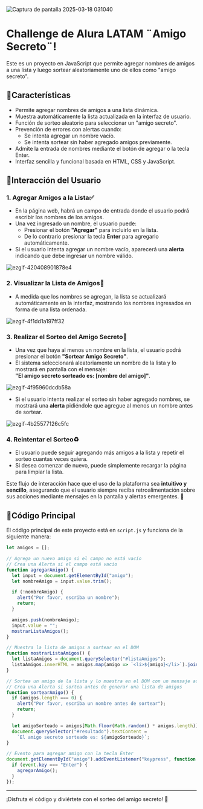 
![Captura de pantalla 2025-03-18 031040](https://github.com/user-attachments/assets/9e568c1f-d3d2-45d0-95ec-8a09004d883e)

# Challenge de Alura LATAM ¨Amigo Secreto¨!

Este es un proyecto en JavaScript que permite agregar nombres de amigos a una lista y luego sortear aleatoriamente uno de ellos como "amigo secreto".

## 🔅Características
- Permite agregar nombres de amigos a una lista dinámica.
- Muestra automáticamente la lista actualizada en la interfaz de usuario.
- Función de sorteo aleatorio para seleccionar un "amigo secreto".
- Prevención de errores con alertas cuando:
  - Se intenta agregar un nombre vacío.
  - Se intenta sortear sin haber agregado amigos previamente.
- Admite la entrada de nombres mediante el botón de agregar o la tecla Enter.
- Interfaz sencilla y funcional basada en HTML, CSS y JavaScript.

## 🔅Interacción del Usuario

### **1. Agregar Amigos a la Lista**✅
- En la página web, habrá un campo de entrada donde el usuario podrá escribir los nombres de los amigos.
- Una vez ingresado un nombre, el usuario puede:
  - Presionar el botón **"Agregar"** para incluirlo en la lista.
  - De lo contrario presionar la tecla **Enter** para agregarlo automáticamente.
- Si el usuario intenta agregar un nombre vacío, aparecerá una **alerta** indicando que debe ingresar un nombre válido.


![ezgif-420408901878e4](https://github.com/user-attachments/assets/af91d4c6-a70b-4d0f-b38e-f47c29fea13e)




### **2. Visualizar la Lista de Amigos**📄

- A medida que los nombres se agregan, la lista se actualizará automáticamente en la interfaz, mostrando los nombres ingresados en forma de una lista ordenada.


![ezgif-4f1dd1a197ff32](https://github.com/user-attachments/assets/3c88bdae-f329-4b04-b19b-b7dd7728a9de)



### **3. Realizar el Sorteo del Amigo Secreto**🎲
- Una vez que haya al menos un nombre en la lista, el usuario podrá presionar el botón **"Sortear Amigo Secreto"**.
- El sistema seleccionará aleatoriamente un nombre de la lista y lo mostrará en pantalla con el mensaje:  
  **"El amigo secreto sorteado es: [nombre del amigo]"**.


![ezgif-4f95960dcdb58a](https://github.com/user-attachments/assets/88c480ea-4072-41fd-90b2-b3d54103a078)


  
- Si el usuario intenta realizar el sorteo sin haber agregado nombres, se mostrará una **alerta** pidiéndole que agregue al menos un nombre antes de sortear.

![ezgif-4b25577126c5fc](https://github.com/user-attachments/assets/af338d27-7748-4e83-a3b7-460de148b08c)



### **4. Reintentar el Sorteo**♻️
- El usuario puede seguir agregando más amigos a la lista y repetir el sorteo cuantas veces quiera.
- Si desea comenzar de nuevo, puede simplemente recargar la página para limpiar la lista.

Este flujo de interacción hace que el uso de la plataforma sea **intuitivo y sencillo**, asegurando que el usuario siempre reciba retroalimentación sobre sus acciones mediante mensajes en la pantalla y alertas emergentes. 🚀



## 🔅Código Principal
El código principal de este proyecto está en `script.js` y funciona de la siguiente manera:

```javascript
let amigos = [];

// Agrega un nuevo amigo si el campo no está vacío
// Crea una Alerta si el campo está vacio
function agregarAmigo() {
  let input = document.getElementById("amigo");
  let nombreAmigo = input.value.trim();

  if (!nombreAmigo) {
    alert("Por favor, escriba un nombre");
    return;
  }

  amigos.push(nombreAmigo);
  input.value = "";
  mostrarListaAmigos();
}

// Muestra la lista de amigos a sortear en el DOM
function mostrarListaAmigos() {
  let listaAmigos = document.querySelector("#listaAmigos");
  listaAmigos.innerHTML = amigos.map(amigo => `<li>${amigo}</li>`).join("");
}

// Sortea un amigo de la lista y lo muestra en el DOM con un mensaje adicional
// Crea una Alerta si sortea antes de generar una lista de amigos
function sortearAmigo() {
  if (amigos.length === 0) {
    alert("Por favor, escriba un nombre antes de sortear");
    return;
  }

  let amigoSorteado = amigos[Math.floor(Math.random() * amigos.length)];
  document.querySelector("#resultado").textContent = 
    `El amigo secreto sorteado es: ${amigoSorteado}`;
}

// Evento para agregar amigo con la tecla Enter
document.getElementById("amigo").addEventListener("keypress", function (event) {
  if (event.key === "Enter") {
    agregarAmigo();
  }
});
```


---
¡Disfruta el código y diviértete con el sorteo del amigo secreto! 🎉
